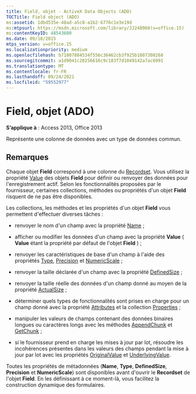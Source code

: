 ```yaml
---
title: Field, objet - ActiveX Data Objects (ADO)
TOCTitle: Field object (ADO)
ms:assetid: 1dbd535e-48ad-a5c8-a1b2-6776c1e3e19d
ms:mtpsurl: https://msdn.microsoft.com/library/JJ248968(v=office.15)
ms:contentKeyID: 48543600
ms.date: 09/18/2015
mtps_version: v=office.15
ms.localizationpriority: medium
ms.openlocfilehash: b71007884534f556c36462cb3f925b1807308268
ms.sourcegitcommit: a1d9041c20256616c9c183f7d1049142a7ac6991
ms.translationtype: MT
ms.contentlocale: fr-FR
ms.lasthandoff: 09/24/2021
ms.locfileid: "59552977"
---
```

# <a name="field-object-ado"></a>Field, objet (ADO)


**S’applique à** : Access 2013, Office 2013

Représente une colonne de données avec un type de données commun.

## <a name="remarks"></a>Remarques

Chaque objet **Field** correspond à une colonne du [Recordset](recordset-object-ado.md). Vous utilisez la propriété [Value](value-property-ado.md) des objets **Field** pour définir ou renvoyer des données pour l'enregistrement actif. Selon les fonctionnalités proposées par le fournisseur, certaines collections, méthodes ou propriétés d'un objet **Field** risquent de ne pas être disponibles.

Les collections, les méthodes et les propriétés d'un objet **Field** vous permettent d'effectuer diverses tâches :

  - renvoyer le nom d'un champ avec la propriété [Name](name-property-ado.md) ;

  - afficher ou modifier les données d'un champ avec la propriété **Value** ( **Value** étant la propriété par défaut de l'objet **Field** ) ;

  - renvoyer les caractéristiques de base d'un champ à l'aide des propriétés [Type](type-property-ado.md), [Precision](precision-property-ado.md) et [NumericScale](numericscale-property-ado.md) ;

  - renvoyer la taille déclarée d'un champ avec la propriété [DefinedSize](definedsize-property-ado.md) ;

  - renvoyer la taille réelle des données d'un champ donné au moyen de la propriété [ActualSize](actualsize-property-ado.md) ;

  - déterminer quels types de fonctionnalités sont prises en charge pour un champ donné avec la propriété [Attributes](attributes-property-ado.md) et la collection [Properties](properties-collection-ado.md) ;

  - manipuler les valeurs de champs contenant des données binaires longues ou caractères longs avec les méthodes [AppendChunk](appendchunk-method-ado.md) et [GetChunk](getchunk-method-ado.md) ;

  - si le fournisseur prend en charge les mises à jour par lot, résoudre les incohérences présentes dans les valeurs des champs pendant la mise à jour par lot avec les propriétés [OriginalValue](originalvalue-property-ado.md) et [UnderlyingValue](underlyingvalue-property-ado.md).

Toutes les propriétés de métadonnées (**Name**, **Type**, **DefinedSize**, **Precision** et **NumericScale**) sont disponibles avant d'ouvrir le **Recordset** de l'objet **Field**. En les définissant à ce moment-là, vous facilitez la construction dynamique des formulaires.

